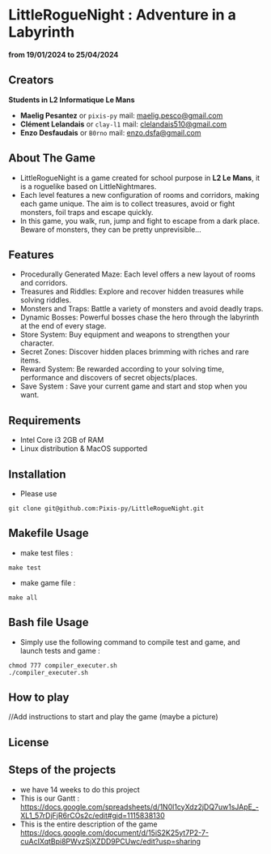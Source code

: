 # LittleRogueNight : Adventure in a Labyrinth
**from 19/01/2024 to 25/04/2024**
## Creators
  **Students in L2 Informatique Le Mans**
- **Maelig Pesantez** or `pixis-py` mail: maelig.pesco@gmail.com 
- **Clément Lelandais** or `clay-l1` mail: clelandais510@gmail.com
- **Enzo Desfaudais** or `B0rno` mail: enzo.dsfa@gmail.com

## About The Game 

* LittleRogueNight is a game created for school purpose in **L2 Le Mans**, it is a roguelike based on LittleNightmares.
* Each level features a new configuration of rooms and corridors, making each game unique. The aim is to collect treasures, avoid or fight monsters, foil traps and escape quickly.
* In this game, you walk, run, jump and fight to escape from a dark place. Beware of monsters, they can be pretty unprevisible...

## Features

* Procedurally Generated Maze: Each level offers a new layout of rooms and corridors.
* Treasures and Riddles: Explore and recover hidden treasures while solving riddles.
* Monsters and Traps: Battle a variety of monsters and avoid deadly traps.
* Dynamic Bosses: Powerful bosses chase the hero through the labyrinth at the end of every stage.
* Store System: Buy equipment and weapons to strengthen your character.
* Secret Zones: Discover hidden places brimming with riches and rare items.
* Reward System: Be rewarded according to your solving time, performance and discovers of secret objects/places.
* Save System : Save your current game and start and stop when you want.

## Requirements
* Intel Core i3 2GB of RAM
* Linux distribution & MacOS supported

## Installation
* Please use
```
git clone git@github.com:Pixis-py/LittleRogueNight.git
```

## Makefile Usage
* make test files : 
```
make test
```
* make game file : 
```
make all
```
## Bash file Usage
* Simply use the following command to compile test and game, and launch tests and game : 
```
chmod 777 compiler_executer.sh
./compiler_executer.sh
```


## How to play 
//Add instructions to start and play the game (maybe a picture) 

## License

## Steps of the projects 
* we have 14 weeks to do this project
* This is our Gantt : https://docs.google.com/spreadsheets/d/1N0l1cyXdz2jDQ7uw1sJApE_-XL1_57rDjFjR6rCOs2c/edit#gid=1115838130
* This is the entire description of the game https://docs.google.com/document/d/15iS2K25yt7P2-7-cuAcIXqtBpi8PWvzSjXZDD9PCUwc/edit?usp=sharing
